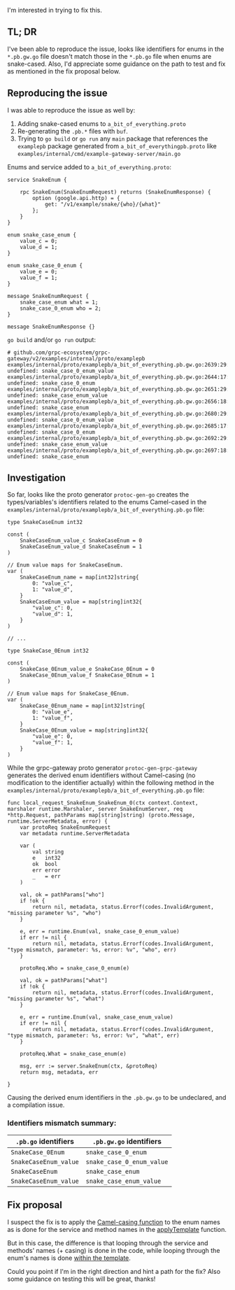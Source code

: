 I'm interested in trying to fix this.

## TL; DR
I've been able to reproduce the issue, looks like identifiers for enums in the `*.pb.gw.go` file doesn't match those in the `*.pb.go` file when enums are snake-cased. Also, I'd appreciate some guidance on the path to test and fix as mentioned in the fix proposal below.

## Reproducing the issue

I was able to reproduce the issue as well by:
1. Adding snake-cased enums to `a_bit_of_everything.proto`
2. Re-generating the `.pb.*` files with `buf`.
3. Trying to `go build` or `go run` any `main` package that references the `examplepb` package generated from `a_bit_of_everythingpb.proto` like `examples/internal/cmd/example-gateway-server/main.go`

Enums and service added to `a_bit_of_everything.proto`:

```
service SnakeEnum {

    rpc SnakeEnum(SnakeEnumRequest) returns (SnakeEnumResponse) {
        option (google.api.http) = {
            get: "/v1/example/snake/{who}/{what}"
        };
    }
}

enum snake_case_enum {
    value_c = 0;
    value_d = 1;
}

enum snake_case_0_enum {
    value_e = 0;
    value_f = 1;
}

message SnakeEnumRequest {
    snake_case_enum what = 1;
    snake_case_0_enum who = 2;
}

message SnakeEnumResponse {}
```

`go build` and/or `go run` output:
```
# github.com/grpc-ecosystem/grpc-gateway/v2/examples/internal/proto/examplepb
examples/internal/proto/examplepb/a_bit_of_everything.pb.gw.go:2639:29: undefined: snake_case_0_enum_value
examples/internal/proto/examplepb/a_bit_of_everything.pb.gw.go:2644:17: undefined: snake_case_0_enum
examples/internal/proto/examplepb/a_bit_of_everything.pb.gw.go:2651:29: undefined: snake_case_enum_value
examples/internal/proto/examplepb/a_bit_of_everything.pb.gw.go:2656:18: undefined: snake_case_enum
examples/internal/proto/examplepb/a_bit_of_everything.pb.gw.go:2680:29: undefined: snake_case_0_enum_value
examples/internal/proto/examplepb/a_bit_of_everything.pb.gw.go:2685:17: undefined: snake_case_0_enum
examples/internal/proto/examplepb/a_bit_of_everything.pb.gw.go:2692:29: undefined: snake_case_enum_value
examples/internal/proto/examplepb/a_bit_of_everything.pb.gw.go:2697:18: undefined: snake_case_enum
```

## Investigation

So far, looks like the proto generator `protoc-gen-go` creates the types/variables's identifiers related to the enums Camel-cased in the `examples/internal/proto/examplepb/a_bit_of_everything.pb.go` file:

```
type SnakeCaseEnum int32

const (
	SnakeCaseEnum_value_c SnakeCaseEnum = 0
	SnakeCaseEnum_value_d SnakeCaseEnum = 1
)

// Enum value maps for SnakeCaseEnum.
var (
	SnakeCaseEnum_name = map[int32]string{
		0: "value_c",
		1: "value_d",
	}
	SnakeCaseEnum_value = map[string]int32{
		"value_c": 0,
		"value_d": 1,
	}
)

// ...

type SnakeCase_0Enum int32

const (
	SnakeCase_0Enum_value_e SnakeCase_0Enum = 0
	SnakeCase_0Enum_value_f SnakeCase_0Enum = 1
)

// Enum value maps for SnakeCase_0Enum.
var (
	SnakeCase_0Enum_name = map[int32]string{
		0: "value_e",
		1: "value_f",
	}
	SnakeCase_0Enum_value = map[string]int32{
		"value_e": 0,
		"value_f": 1,
	}
)
```

While the grpc-gateway proto generator `protoc-gen-grpc-gateway` generates the derived enum identifiers without Camel-casing (no modification to the identifier actually) within the following method in the `examples/internal/proto/examplepb/a_bit_of_everything.pb.go` file:
```
func local_request_SnakeEnum_SnakeEnum_0(ctx context.Context, marshaler runtime.Marshaler, server SnakeEnumServer, req *http.Request, pathParams map[string]string) (proto.Message, runtime.ServerMetadata, error) {
	var protoReq SnakeEnumRequest
	var metadata runtime.ServerMetadata

	var (
		val string
		e   int32
		ok  bool
		err error
		_   = err
	)

	val, ok = pathParams["who"]
	if !ok {
		return nil, metadata, status.Errorf(codes.InvalidArgument, "missing parameter %s", "who")
	}

	e, err = runtime.Enum(val, snake_case_0_enum_value)
	if err != nil {
		return nil, metadata, status.Errorf(codes.InvalidArgument, "type mismatch, parameter: %s, error: %v", "who", err)
	}

	protoReq.Who = snake_case_0_enum(e)

	val, ok = pathParams["what"]
	if !ok {
		return nil, metadata, status.Errorf(codes.InvalidArgument, "missing parameter %s", "what")
	}

	e, err = runtime.Enum(val, snake_case_enum_value)
	if err != nil {
		return nil, metadata, status.Errorf(codes.InvalidArgument, "type mismatch, parameter: %s, error: %v", "what", err)
	}

	protoReq.What = snake_case_enum(e)

	msg, err := server.SnakeEnum(ctx, &protoReq)
	return msg, metadata, err

}
```

Causing the derived enum identifiers in the `.pb.gw.go` to be undeclared, and a compilation issue.

### Identifiers mismatch summary:

| `.pb.go` identifiers | `.pb.gw.go` identifiers |
| ------------------- | ---------------------- |
| `SnakeCase_0Enum` | `snake_case_0_enum` |
| `SnakeCaseEnum_value` | `snake_case_0_enum_value` |
| `SnakeCaseEnum` | `snake_case_enum` |
| `SnakeCaseEnum_value` | `snake_case_enum_value` |

## Fix proposal

I suspect the fix is to apply the [Camel-casing function](https://github.com/grpc-ecosystem/grpc-gateway/blob/672f079d1ec726166bbdf413b1fa24bf6da2cb35/internal/casing/camel.go#L14) to the enum names as is done for the service and method names in the [applyTemplate](https://github.com/grpc-ecosystem/grpc-gateway/blob/672f079d1ec726166bbdf413b1fa24bf6da2cb35/protoc-gen-grpc-gateway/internal/gengateway/template.go#L151) function.

But in this case, the difference is that looping through the service and methods' names (+ casing) is done in the code, while looping through the enum's names is done [within the template](https://github.com/grpc-ecosystem/grpc-gateway/blob/672f079d1ec726166bbdf413b1fa24bf6da2cb35/protoc-gen-grpc-gateway/internal/gengateway/template.go#L543).

Could you point if I'm in the right direction and hint a path for the fix?
Also some guidance on testing this will be great, thanks!
